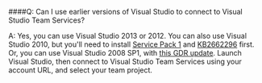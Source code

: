 

####Q:	Can I use earlier versions of Visual Studio to connect to Visual Studio Team Services?

A:	Yes, you can use Visual Studio 2013 or 2012. You can also use Visual Studio 2010, 
but you'll need to install [Service Pack 1](http://www.microsoft.com/download/details.aspx?id=23691) 
and [KB2662296](http://support.microsoft.com/kb/2662296) first. Or, you can use Visual 
Studio 2008 SP1, with [this GDR update](http://support.microsoft.com/kb/2673642). 
Launch Visual Studio, then connect to Visual Studio Team Services using your account URL, 
and select your team project.